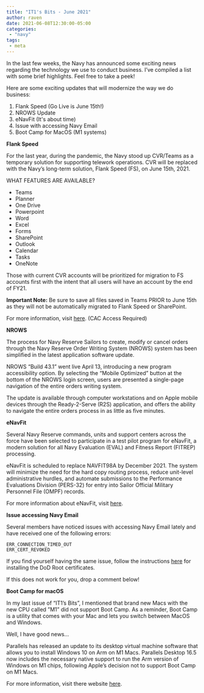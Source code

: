 ```yaml
---
title: "IT1's Bits - June 2021"
author: raven
date: 2021-06-08T12:30:00-05:00
categories:
 - "navy"
tags:
 - meta 
---
```


In the last few weeks, the Navy has announced some exciting news regarding the technology we use to conduct business. I’ve compiled a list with some brief highlights. Feel free to take a peek!

<!--more-->

Here are some exciting updates that will modernize the way we do business:

1. Flank Speed (Go Live is June 15th!)
2. NROWS Update
3. eNavFit (It's about time)
4. Issue with accessing Navy Email
5. Boot Camp for MacOS (M1 systems)

**Flank Speed**

For the last year, during the pandemic, the Navy stood up CVR/Teams as a temporary solution for supporting telework operations. CVR will be replaced with the Navy’s long-term solution, Flank Speed (FS), on June 15th, 2021.

WHAT FEATURES ARE AVAILABLE?

- Teams
- Planner
- One Drive
- Powerpoint
- Word
- Excel
- Forms
- SharePoint
- Outlook
- Calendar
- Tasks
- OneNote

Those with current CVR accounts will be prioritized for migration to FS accounts first with the intent that all users will have an account by the end of FY21.

**Important Note:** Be sure to save all files saved in Teams PRIOR to June 15th as they will not be automatically migrated to Flank Speed or SharePoint.

For more information, visit [here](https://portal.secnav.navy.mil/orgs/OPNAV/N2N6/DDCION/FlankSpeed/SitePages/Home.aspx). (CAC Access Required)

**NROWS**

The process for Navy Reserve Sailors to create, modify or cancel orders through the Navy Reserve Order Writing System (NROWS) system has been simplified in the latest application software update.

NROWS “Build 43.1” went live April 13, introducing a new program accessibility option. By selecting the “Mobile Optimized” button at the bottom of the NROWS login screen, users are presented a single-page navigation of the entire orders writing system.

The update is available through computer workstations and on Apple mobile devices through the Ready-2-Serve (R2S) application, and offers the ability to navigate the entire orders process in as little as five minutes.


**eNavFit**

Several Navy Reserve commands, units and support centers across the force have been selected to participate in a test pilot program for eNavFit, a modern solution for all Navy Evaluation (EVAL) and Fitness Report (FITREP) processing.

eNavFit is scheduled to replace NAVFIT98A by December 2021. The system will minimize the need for the hard copy routing process, reduce unit-level administrative hurdles, and automate submissions to the Performance Evaluations Division (PERS-32) for entry into Sailor Official Military Personnel File (OMPF) records.

For more information about eNavFit, visit [here](https://www.navyreserve.navy.mil/News/Article-View-News/Article/2621357/navy-reserve-to-test-new-evaluation-and-fitness-report-system/).

**Issue accessing Navy Email**

Several members have noticed issues with accessing Navy Email lately and have received one of the following errors:

    ERR_CONNECTION_TIMED_OUT
    ERR_CERT_REVOKED

If you find yourself having the same issue, follow the instructions [here](https://www.thereserveforce.com/all/it-assistance/windows/) for installing the DoD Root certificates.

If this does not work for you, drop a comment below!

**Boot Camp for macOS**

In my last issue of “IT1’s Bits”, I mentioned that brand new Macs with the new CPU called ”M1” did not support Boot Camp. As a reminder, Boot Camp is a utility that comes with your Mac and lets you switch between MacOS and Windows.

Well, I have good news…

Parallels has released an update to its desktop virtual machine software that allows you to install Windows 10 on Arm on M1 Macs. Parallels Desktop 16.5 now includes the necessary native support to run the Arm version of Windows on M1 chips, following Apple’s decision not to support Boot Camp on M1 Macs.

For more information, visit there website [here](https://www.parallels.com/pd/bootcamp/).
